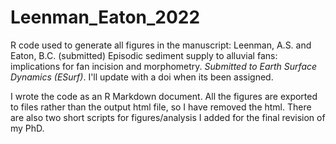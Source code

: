 # Leenman_Eaton_2022
R code used to generate all figures in the manuscript: Leenman, A.S. and Eaton, B.C. (submitted) Episodic sediment supply to alluvial fans: implications for fan incision and morphometry. *Submitted to Earth Surface Dynamics (ESurf)*. I'll update with a doi when its been assigned. 

I wrote the code as an R Markdown document. All the figures are exported to files rather than the output html file, so I have removed the html. There are also two short scripts for figures/analysis I added for the final revision of my PhD.

